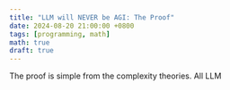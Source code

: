 ```yaml
---
title: "LLM will NEVER be AGI: The Proof"
date: 2024-08-20 21:00:00 +0800
tags: [programming, math]
math: true
draft: true
---
```


The proof is simple from the complexity theories. All LLM 
